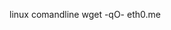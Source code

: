 linux comandline
wget -qO- eth0.me

<!---
JoYMnk/JoYMnk is a ✨ special ✨ repository because its `README.md` (this file) appears on your GitHub profile.
You can click the Preview link to take a look at your changes.
--->
